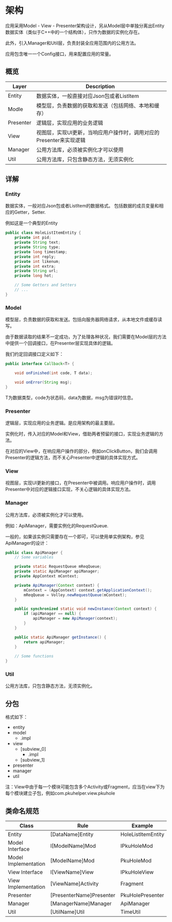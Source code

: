 # 架构
应用采用Model - View - Presenter架构设计，另从Model层中单独分离出Entity数据实体（类似于C++中的一个结构体），只作为数据的实例化存在。

此外，引入Manager和Util层，负责封装全应用范围内的公用方法。

应用包含唯一一个Config接口，用来配置应用的常量。

## 概览
| Layer | Description |
| -- | -- |
| Entity | 数据实体，一般直接对应Json包或者ListItem |
| Modle | 模型层，负责数据的获取和发送（包括网络、本地和缓存） |
| Presenter | 逻辑层，实现应用的业务逻辑 |
| View | 视图层，实现UI更新，当响应用户操作时，调用对应的Presenter来实现逻辑 |
| Manager | 公用方法库，必须被实例化才可以使用 |
| Util | 公用方法库，只包含静态方法，无须实例化 |

## 详解

### Entity
数据实体，一般对应Json包或者ListItem的数据格式。
包括数据的成员变量和相应的Getter，Setter.

例如这是一个典型的Entity
```java
public class HoleListItemEntity {
    private int pid;
    private String text;
    private String type;
    private long timestamp;
    private int reply;
    private int likenum;
    private int extra;
    private String url;
    private long hot;

    // Some Getters and Setters
    // ...
}
```

### Model
模型层，负责数据的获取和发送。包括向服务器网络请求，从本地文件或缓存读写。

由于数据读取的结果不一定成功，为了处理各种状况，我们需要在Model层的方法中提供一个回调接口，在Presenter层实现具体的逻辑。

我们约定回调接口定义如下：

```java
public interface Callback<T> {

    void onFinished(int code, T data);

    void onError(String msg);
}
```

T为数据类型，code为状态码，data为数据，msg为错误时信息。

### Presenter
逻辑层，实现应用的业务逻辑。是应用架构的最主要层。

实例化时，传入对应的Model和View，借助两者预留的接口，实现业务逻辑的方法。

在对应的View中，在响应用户操作的部分，例如onClickButton，我们会调用Presenter的逻辑方法，而不关心Presenter中逻辑的具体实现方式。

### View
视图层，实现UI更新的接口，在Presenter中被调用。响应用户操作时，调用Presenter中对应的逻辑接口实现，不关心逻辑的具体实现方法。

### Manager
公用方法库，必须被实例化才可以使用。

例如：ApiManager，需要实例化的RequestQueue.

一般的，如果该实例只需要存在一个即可，可以使用单实例架构，参见ApiManager的设计：

```java
public class ApiManager {
    // Some variables

    private static RequestQueue mReqQueue;
    private static ApiManager apiManager;
    private AppContext mContext;

    private ApiManager(Context context) {
        mContext = (AppContext) context.getApplicationContext();
        mReqQueue = Volley.newRequestQueue(mContext);
    }

    public synchronized static void newInstance(Context context) {
        if (apiManager == null) {
            apiManager = new ApiManager(context);
        }
    }

    public static ApiManager getInstance() {
        return apiManager;
    }
    
    // Some functions
}
```

### Util
公用方法库，只包含静态方法，无须实例化。

## 分包
格式如下：

- entity
- model
    - .impl
- view
    - [subview_0]
        - .impl
    - [subview_1]
- presenter
- manager
- util

注：View中由于每一个模块可能包含多个Activity或Fragment，应当在view下为每个模块建立子包，例如com.pkuhelper.view.pkuhole

## 类命名规范
| Class | Rule | Example |
| -- | -- | -- |
| Entity | [DataName]Entity | HoleListItemEntity |
| Model Interface | I[ModelName]Mod | IPkuHoleMod |
| Model Implementation | [ModelName]Mod | PkuHoleMod |
| View Interface | I[ViewName]View | IPkuHoleView |
| View Implementation | [ViewName]Activity|Fragment | PkuHoleActivity|MyPkuFragment |
| Presenter | [PresenterName]Presenter | PkuHolePresenter |
| Manager | [ManagerName]Manager | ApiManager |
| Util | [UtilName]Util | TimeUtil |





